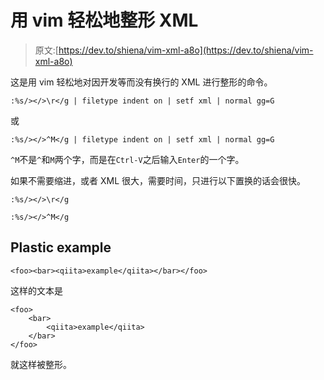 # 用 vim 轻松地整形 XML

> 原文:[https://dev.to/shiena/vim-xml-a8o](https://dev.to/shiena/vim-xml-a8o)

这是用 vim 轻松地对因开发等而没有换行的 XML 进行整形的命令。

```
:%s/></>\r</g | filetype indent on | setf xml | normal gg=G 
```

或

```
:%s/></>^M</g | filetype indent on | setf xml | normal gg=G 
```

`^M`不是`^`和`M`两个字，而是在`Ctrl-V`之后输入`Enter`的一个字。

如果不需要缩进，或者 XML 很大，需要时间，只进行以下置换的话会很快。

```
:%s/></>\r</g 
```

```
:%s/></>^M</g 
```

## [](#%E6%95%B4%E5%BD%A2%E4%BE%8B)Plastic example

```
<foo><bar><qiita>example</qiita></bar></foo> 
```

这样的文本是

```
<foo>
    <bar>
        <qiita>example</qiita>
    </bar>
</foo> 
```

就这样被整形。